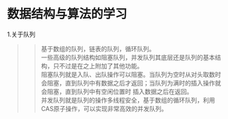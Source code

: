 数据结构与算法的学习
==
1.关于队列<br>
>>基于数组的队列，链表的队列，循环队列。<br>一些高级的队列结构如阻塞队列，并发队列其底层还是队列的基本结构，只不过是在之上附加了其他功能。<br>
>>阻塞队列就是入队、出队操作可以阻塞。当队列为空时从对头取数时会阻塞，直到队列中有数据之后才返回；当队列为满时的插入操作就会阻塞，直到队列中有空闲位置时          插入数据之后在返回。<br>
>>并发队列就是队列的操作多线程安全，基于数组的循环队列，利用CAS原子操作，可以实现非常高效的并发队列。<br>
 
